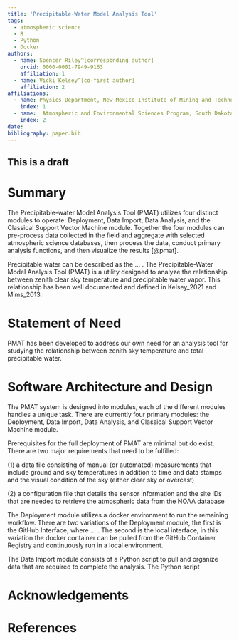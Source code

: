 ```yaml
---
title: 'Precipitable-Water Model Analysis Tool'
tags:
  - atmospheric science
  - R
  - Python
  - Docker
authors:
  - name: Spencer Riley^[corresponding author]
    orcid: 0000-0001-7949-9163 
    affiliation: 1
  - name: Vicki Kelsey^[co-first author]
    affiliation: 2
affiliations:
  - name: Physics Department, New Mexico Institute of Mining and Technology
    index: 1
  - name:  Atmospheric and Environmental Sciences Program, South Dakota School of Mines and Technology
    index: 2
date:
bibliography: paper.bib
---
```

## This is a draft
# Summary

The Precipitable-water Model Analysis Tool (PMAT) utilizes four distinct modules to operate: Deployment, Data Import, Data Analysis, and the Classical Support Vector Machine module. Together the four modules can pre-process data collected in the field and aggregate with selected atmospheric science databases, then process the data, conduct primary analysis functions, and then visualize the results [@pmat].

Precipitable water can be described as the ... . 
The Precipitable-Water Model Analysis Tool (PMAT) is a utility designed to analyze the relationship between zenith clear sky temperature and precipitable water vapor. This relationship has been well documented and defined in Kelsey_2021 and Mims_2013. 

# Statement of Need
PMAT has been developed to address our own need for an analysis tool for studying the relationship between zenith sky temperature and total precipitable water.

# Software Architecture and Design
The PMAT system is designed into modules, each of the different modules handles a unique task. There are currently four primary modules:  the Deployment, Data Import, Data Analysis, and Classical Support Vector Machine module. 

Prerequisites for the full deployment of PMAT are minimal but do exist. There are two major requirements that need to be fulfilled:

(1) a data file consisting of manual (or automated) measurements that include ground and sky temperatures in addition to time and data stamps and the visual condition of the sky (either clear sky or overcast)

(2) a configuration file that details the sensor information and the site IDs that are needed to retrieve the atmospheric data from the NOAA database

The Deployment module utilizes a docker environment to run the remaining workflow. 
There are two variations of the Deployment module, the first is the GitHub Interface, where ... . 
The second is the local interface, in this variation the docker container can be pulled from the GitHub Container Registry and continuously run in a local environment. 

The Data Import module consists of a Python script to pull and organize data that are required to complete the analysis. The Python script


# Acknowledgements

# References
